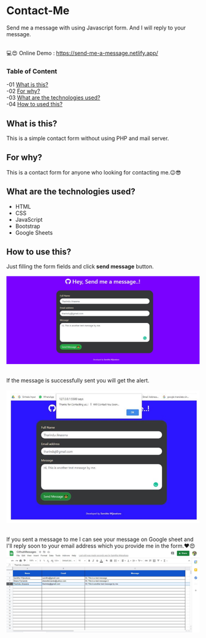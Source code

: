 # Contact-Me
Send me a message with using Javascript form. And I will reply to your message.<br><br>

💻😍 Online Demo : https://send-me-a-message.netlify.app/

### Table of Content
-01 [What is this?](#What)</br>
-02 [For why?](#why)</br>
-03 [What are the technologies used?](#technologies)</br>
-04 [How to used this?](#How)</br>


## What is this?<a name="What"/>
This is a simple contact form without using PHP and mail server.<br>

## For why?<a name="why"/>
This is a contact form for anyone who looking for contacting me.😉😎<br>

## What are the technologies used?<a name="technologies"/>
- HTML
- CSS
- JavaScript
- Bootstrap
- Google Sheets

## How to use this?<a name="How"/>

Just filling the form fields and click **send message** button.<br><br>
<img src="img/a.JPG"><br><br>

If the message is successfully sent you will get the alert.<br><br>
<img src="img/b.JPG"><br><br>

If you sent a message to me I can see your message on Google sheet and I'll reply soon to your email address which you provide me in the form.❤️😍
<img src="img/c.JPG"><br><br>




